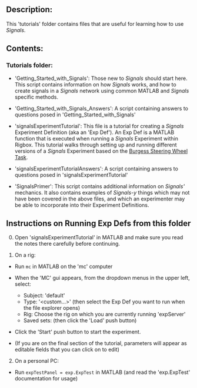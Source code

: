 ## Description:

This 'tutorials' folder contains files that are useful for learning how to use *Signals*. 

## Contents:

### Tutorials folder:

- 'Getting_Started_with_Signals': Those new to *Signals* should start here. This script contains information on how *Signals* works, and how to create signals in a *Signals* network using common MATLAB and *Signals* specific methods.

- 'Getting_Started_with_Signals_Answers': A script containing answers to questions posed in 'Getting_Started_with_Signals'

- 'signalsExperimentTutorial': This file is a tutorial for creating a *Signals* Experiment Definition (aka an 'Exp Def'). An Exp Def is a MATLAB function that is executed when running a *Signals* Experiment within Rigbox. This tutorial walks through setting up and running different versions of a *Signals* Experiment based on the [Burgess Steering Wheel Task](https://www.biorxiv.org/content/biorxiv/early/2017/07/25/051912.full.pdf).

- 'signalsExperimentTutorialAnswers': A script containing answers to questions posed in 'signalsExperimentTutorial'

- 'SignalsPrimer': This script contains additional information on *Signals'* mechanics. It also contains examples of *Signals-y* things which may not have been covered in the above files, and which an experimenter may be able to incorporate into their Experiment Definitions.

## Instructions on Running Exp Defs from this folder

0) Open 'signalsExperimentTutorial' in MATLAB and make sure you read the notes there carefully before continuing.

1) On a rig:

- Run `mc` in MATLAB on the 'mc' computer
- When the 'MC' gui appears, from the dropdown menus in the upper left, select:

  - Subject: 'default'
  - Type: '<custom...>' (then select the Exp Def you want to run when the file explorer opens)
  - Rig: Choose the rig on which you are currently running 'expServer'
  - Saved sets: <defaults> (then click the 'Load' push button)

- Click the 'Start' push button to start the experiment. 
- (If you are on the final section of the tutorial, parameters will appear as editable fields that you can click on to edit)

2) On a personal PC:

- Run `expTestPanel = exp.ExpTest` in MATLAB (and read the 'exp.ExpTest' documentation for usage)
 
